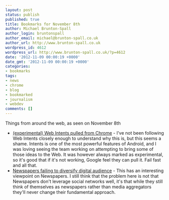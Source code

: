 ```yaml
---
layout: post
status: publish
published: true
title: Bookmarks for November 8th
author: Michael Brunton-Spall
author_login: bruntonspall
author_email: michael@brunton-spall.co.uk
author_url: http://www.brunton-spall.co.uk
wordpress_id: 4612
wordpress_url: http://www.brunton-spall.co.uk/?p=4612
date: '2012-11-09 00:00:19 +0000'
date_gmt: '2012-11-09 00:00:19 +0000'
categories:
- bookmarks
tags:
- news
- chrome
- blog
- bookmarked
- journalism
- webdev
comments: []
---
```

<p>Things from around the web, as seen on November 8th</p>
<ul>
<li><a href="https://plus.google.com/u/1/116171619992010691739/posts/gcXURKLN8bg">(experimental) Web Intents pulled from Chrome</a> - I&#039;ve not been following Web Intents closely enough to understand why this is, but this seems a shame.  Intents is one of the most powerful features of Android, and I was loving seeing the team working on attempting to bring some of those ideas to the Web.  It was however always marked as experimental, so it&#039;s good that if it&#039;s not working, Google feel they can pull it.  Fail fast and all that.</li>
<li><a href="http://newsosaur.blogspot.co.uk/2012/11/newspapers-failing-to-diversify-digital.html">Newspapers failing to diversify digital audience</a> - This has an interesting viewpoint on Newspapers.  I still think that the problem here is not that Newspapers don&#039;t leverage social networks well, it&#039;s that while they still think of themselves as newspapers rather than media aggregators they&#039;ll never change their fundamental approach.</li>
</ul>

